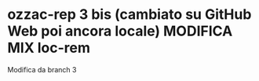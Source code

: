 # ozzac-rep 3 bis (cambiato su GitHub Web poi ancora locale) MODIFICA MIX loc-rem

Modifica da branch 3
